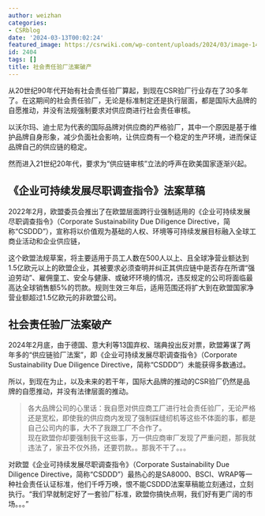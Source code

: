 ```yaml
---
author: weizhan
categories:
- CSRblog
date: '2024-03-13T00:02:24'
featured_image: https://csrwiki.com/wp-content/uploads/2024/03/image-14.png
id: 2404
tags: []
title: 社会责任验厂法案破产
---
```


从20世纪90年代开始有社会责任验厂算起，到现在CSR验厂行业存在了30多年了。在这期间的社会责任验厂，无论是标准制定还是执行层面，都是国际大品牌的自愿推动，并没有法规强制要求对供应商进行社会责任审核。

以沃尔玛、迪士尼为代表的国际品牌对供应商的严格验厂，其中一个原因是基于维护品牌自身形象，减少负面社会影响，让供应商有一个稳定的生产环境，进而保证品牌自己的供应链的稳定。

然而进入21世纪20年代，要求为“供应链审核”立法的呼声在欧美国家逐渐兴起。

## 《企业可持续发展尽职调查指令》法案草稿

2022年2月，欧盟委员会推出了在欧盟层面跨行业强制适用的《企业可持续发展尽职调查指令》（Corporate Sustainability Due
Diligence Directive，简称“CSDDD”），宣称将以价值观为基础的人权、环境等可持续发展目标融入全球工商业活动和企业供应链，

这个欧盟法规草案，将主要适用于员工人数在500人以上、且全球净营业额达到1.5亿欧元以上的欧盟企业，其被要求必须查明并纠正其供应链中是否存在所谓“强迫劳动”、雇佣童工、安全与健康、或破坏环境的情况，违反规定的公司将面临最高达全球销售额5%的罚款。规则生效三年后，适用范围还将扩大到在欧盟国家净营业额超过1.5亿欧元的非欧盟公司。

## **社会责任验厂法案破产**

2024年2月底，由于德国、意大利等13国弃权、瑞典投出反对票，欧盟筹谋了两年多的“供应链验厂法案”，即《企业可持续发展尽职调查指令》（Corporate
Sustainability Due Diligence Directive，简称“CSDDD”）未能获得多数通过。

所以，到现在为止，以及未来的若干年，国际大品牌的推动的CSR验厂仍然是品牌的自愿推动，并没有法律层面的推动。

>
> 各大品牌公司的心里话：我自愿对供应商工厂进行社会责任验厂，无论严格还是宽松，即使我的供应商内发现了强制踩缝纫机等这些不体面的事，都是自己公司内的事，大不了我跟工厂不合作了。  
> 现在欧盟你却要强制我干这些事，万一供应商审厂发现了严重问题，那我就违法了，家丑不仅外扬，还要罚款。。那我不干了。。。

对欧盟《企业可持续发展尽职调查指令》（Corporate Sustainability Due Diligence
Directive，简称“CSDDD”）最热心的是SA8000、BSCI、WRAP等一种社会责任认证标准，他们千呼万唤，恨不能CSDDD法案草稿能立刻通过，立刻执行。“我们早就制定好了一套验厂标准，欧盟你搞快点啊，我们好有更广阔的市场。。。”

